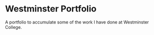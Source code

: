 # Westminster Portfolio

A portfolio to accumulate some of the work I have done at Westminster College.
